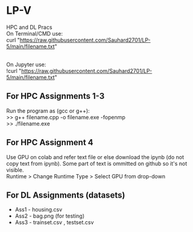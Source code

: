 # LP-V
HPC and DL Pracs
<br> On Terminal/CMD use: 
<br> curl "https://raw.githubusercontent.com/Sauhard2701/LP-5/main/filename.txt"

<br> On Jupyter use:
<br> !curl "https://raw.githubusercontent.com/Sauhard2701/LP-5/main/filename.txt"

## For HPC Assignments 1-3

Run the program as (gcc or g++): 
<br> >> g++ filename.cpp -o filename.exe -fopenmp
<br> >> ./filename.exe

## For HPC Assignment 4

Use GPU on colab and refer text file or else download the ipynb (do not copy text from ipynb). Some part of text is ommitted on github so it's not visible.
<br> Runtime > Change Runtime Type > Select GPU from drop-down

## For DL Assignments (datasets)
- Ass1 - housing.csv
- Ass2 - bag.png (for testing)
- Ass3 - trainset.csv , testset.csv
